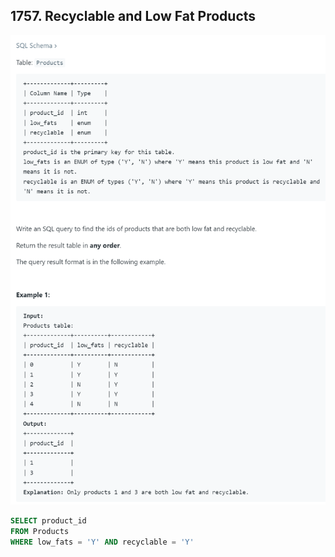 ## 1757. Recyclable and Low Fat Products
![](img/2022-10-08-15-14-04.png)

```sql
SELECT product_id
FROM Products
WHERE low_fats = 'Y' AND recyclable = 'Y'
```
